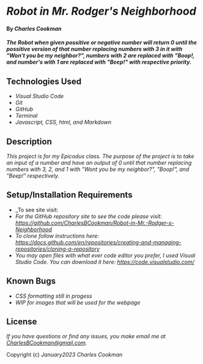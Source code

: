 # _Robot in Mr. Rodger's Neighborhood_

#### By _**Charles Cookman**_

#### _The Robot when given possitive or negative number will return 0 until the possitive version of that number replacing numbers with 3 in it with "Won't you be my neighbor?", numbers with 2 are replaced with "Boop!, and number's with 1 are replaced with "Beep!" with respective priority._

## Technologies Used

* _Visual Studio Code_
* _Git_
* _GitHub_
* _Terminal_
* _Javascript, CSS, html, and Markdown_

## Description

_This project is for my Epicodus class. The purpose of the project is to take an input of a number and have an output of 0 until that number replacing numbers with 3, 2, and 1 with "Wont you be my neighbor?", "Boop!", and "Beep!" respectively._

## Setup/Installation Requirements

* _To see site visit: 
* _For the GitHub repository site to see the code please visit: https://github.com/CharlesBCookman/Robot-in-Mr.-Rodger-s-Neighborhood_
* _To clone follow instructions here: https://docs.github.com/en/repositories/creating-and-managing-repositories/cloning-a-repository_
* _You may open files with what ever code editor you prefer, I used Visual Studio Code. You can download it here: https://code.visualstudio.com/_

## Known Bugs

* _CSS formatting still in progess_
* _WIP for images that will be used for the webpage_

## License

_If you have questions or find any issues, you make email me at CharlesBCookman@gmail.com._

Copyright (c) _January2023_ _Charles Cookman_